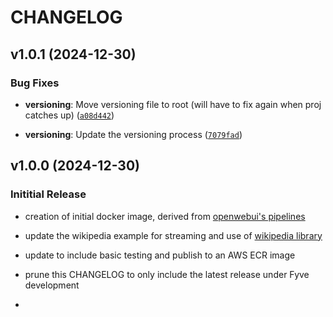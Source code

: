 # CHANGELOG


## v1.0.1 (2024-12-30)

### Bug Fixes

- **versioning**: Move versioning file to root (will have to fix again when proj catches up)
  ([`a08d442`](https://github.com/Fyve-Labs/openweb_pipelines/commit/a08d442320c36325e7d5fab57e3bbba705475af6))

- **versioning**: Update the versioning process
  ([`7079fad`](https://github.com/Fyve-Labs/openweb_pipelines/commit/7079fad701600dfb40bd5efcd181b561d75dffbe))


## v1.0.0 (2024-12-30)

### Inititial Release
 
- creation of initial docker image, derived from [openwebui's pipelines](https://github.com/open-webui/pipelines)

- update the wikipedia example for streaming and use of [wikipedia library](https://pypi.org/project/wikipedia/)

- update to include basic testing and publish to an AWS ECR image

- prune this CHANGELOG to only include the latest release under Fyve development
-  
